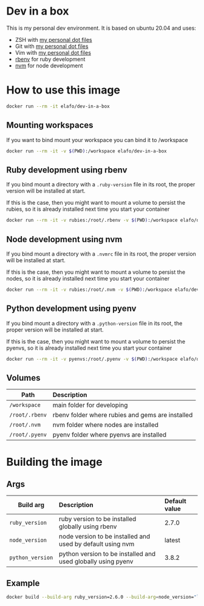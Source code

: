 # Dev in a box

This is my personal dev environment. It is based on ubuntu 20.04 and uses:

- ZSH with [my personal dot files](https://github.com/elafo/zsh-dot-files)
- Git with [my personal dot files](https://github.com/elafo/git-dot-files)
- Vim with [my personal dot files](https://github.com/elafo/vim-dot-files)
- [rbenv](https://github.com/rbenv/rbenv) for ruby development
- [nvm](https://github.com/nvm-sh/nvm) for node development

# How to use this image

```bash
docker run --rm -it elafo/dev-in-a-box
```

## Mounting workspaces
If you want to bind mount your workspace you can bind it to /workspace

```bash
docker run --rm -it -v $(PWD):/workspace elafo/dev-in-a-box
```

## Ruby development using rbenv
If you bind mount a directory with a `.ruby-version` file in its root, the proper version will be installed at start.

If this is the case, then you might want to mount a volume to persist the rubies, so it is already installed next time you start your container

```bash
docker run --rm -it -v rubies:/root/.rbenv -v $(PWD):/workspace elafo/dev-in-a-box
```

## Node development using nvm
If you bind mount a directory with a `.nvmrc` file in its root, the proper version will be installed at start.

If this is the case, then you might want to mount a volume to persist the nodes, so it is already installed next time you start your container

```bash
docker run --rm -it -v rubies:/root/.nvm -v $(PWD):/workspace elafo/dev-in-a-box
```

## Python development using pyenv
If you bind mount a directory with a `.python-version` file in its root, the proper version will be installed at start.

If this is the case, then you might want to mount a volume to persist the pyenvs, so it is already installed next time you start your container

```bash
docker run --rm -it -v pyenvs:/root/.pyenv -v $(PWD):/workspace elafo/dev-in-a-box
```
## Volumes

|Path|Description|
|----|:----------|
|`/workspace`|main folder for developing|
|`/root/.rbenv`|rbenv folder where rubies and gems are installed|
|`/root/.nvm`|nvm folder where nodes are installed|
|`/root/.pyenv`|pyenv folder where pyenvs are installed|

# Building the image
## Args

|Build arg|Description|Default value|
|---------|:----------|:------------|
| `ruby_version`|ruby version to be installed globally using rbenv|2.7.0|
|`node_version`|node version to be installed and used by default using nvm|latest|
|`python_version`|python version to be installed and used globally using pyenv|3.8.2|

## Example

```bash
docker build --build-arg ruby_version=2.6.0 --build-arg=node_version="lts" --build-arg python_version=3.8.0 -t dev:local .
```